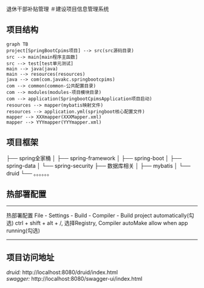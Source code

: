 退休干部补贴管理
＃建设项目信息管理系统

## 项目结构

```mermaid
graph TB
project[SpringBootCpims项目] --> src(src源码目录)
src --> main[main程序主函数]
src --> test[test单元测试]
main --> java(java)
main --> resources(resources)
java --> com(com.javakc.springbootcpims)
com --> common(common-公共配置目录)
com --> modules(modules-项目模块目录)
com --> application(SpringbootCpimsApplication项目启动)
resources --> mapper(mybatis映射文件)
resources --> application.yml(springboot核心配置文件)
mapper --> XXXmapper(XXXMapper.xml)
mapper --> YYYmapper(YYYmapper.xml)
```



## 项目框架

├── spring全家桶
│   ├── spring-framework
│   ├── spring-boot
│   ├── spring-data
│   └── spring-security
├── 数据库相关
│   ├── mybatis
│   └── druid
└── 。。。。。。



## 热部署配置

_____________

热部署配置
File - Settings - Build - Compiler - Build project automatically(勾选)
ctrl + shift + alt + /, 选择Registry, Compiler autoMake allow when app running(勾选) 

_____________

## 项目访问地址
*druid:* http://localhost:8080/druid/index.html  
*swagger:* http://localhost:8080/swagger-ui/index.html  
